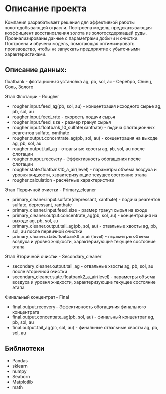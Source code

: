 # Описание проекта

Компания разрабатывает решения для эффективной работы золотодобывающей отрасли.
Построена модель, предсказывающая коэффициент восстановления золота из золотосодержащей руды. Проанализированы данные с параметрами добычи и очистки.
Построена и обучена модель, помогающая оптимизировать производство, чтобы не запускать предприятие с убыточными характеристиками.

## Описание данных:
floatbank - флотационная установка ag, pb, sol, au - Серебро, Свинц, Соль, Золото

Этап Флотации - Rougher

- rougher.input.feed_ag(pb, sol, au) - концентрация исходного сырье ag, pb, sol, au
- rougher.input.feed_rate - скорость подачи сырья
- rougher.input.feed_size - размер гранул сырья
- rougher.input.floatbank_10_sulfate(xanthate) - подача флотационных реагентов sulfate, xanthate
- rougher.output.concentrate_ag(pb, sol, au) - концентрация на выходе ag, pb, sol, au
- rougher.output.tail_ag - отвальные хвосты ag, pb, sol, au после флотации
- rougher.output.recovery - Эффективность обогащения после флотации
- rougher.state.floatbank10_a_air(level) - параметры объема воздуха и уровня жидкости, характеризующие текущее состояние этапа
- rougher.calculation - расчётные характеристики

Этап Первичной очистки - Primary_cleaner

- primary_cleaner.input.sulfate(depressant, xanthate) - подача реагентов sulfate, depressant, xanthate
- primary_cleaner.input.feed_size - размер гранул сырья на входе
- primary_cleaner.output.concentrate_ag(pb, sol, au) - концентрация на выходе ag, pb, sol, au
- primary_cleaner.output.tail_ag(pb, sol, au) - отвальные хвосты ag, pb, sol, au после первичной очистки
- primary_cleaner.state.floatbank8_a_air(level) - параметры объема воздуха и уровня жидкости, характеризующие текущее состояние этапа

Этап Вторичной очистки - Secondary_cleaner

- secondary_cleaner.output.tail_ag - отвальные хвосты ag, pb, sol, au после вторичной очистки
- secondary_cleaner.state.floatbank2_a_air(level) - параметры объема воздуха и уровня жидкости, характеризующие текущее состояние этапа

Финальный концентрат - Final

- final.output.recovery - Эффективность обогащения финального концентрата
- final.output.concentrate_ag(pb, sol, au) - финальный концентрат ag, pb, sol, au
- final.output.tail_ag(pb, sol, au) - финальные отвальные хвосты ag, pb, sol, au


## Библиотеки

- Pandas
- sklearn
- numpy
- Seaborn
- Matplotlib
- math

